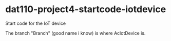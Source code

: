 # dat110-project4-startcode-iotdevice
Start code for the IoT device

The branch "Branch" (good name i know) is where AclotDevice is.


